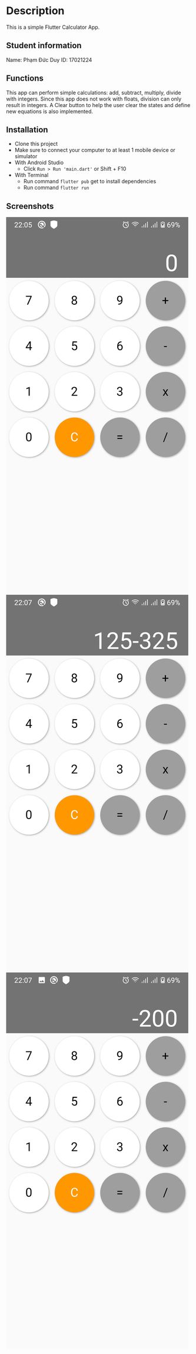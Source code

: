 # Description

This is a simple Flutter Calculator App.

## Student information

Name: Phạm Đức Duy
ID: 17021224

## Functions

This app can perform simple calculations: add, subtract, multiply, divide with integers.
Since this app does not work with floats, division can only result in integers.
A Clear button to help the user clear the states and define new equations is also implemented.

## Installation

* Clone this project
* Make sure to connect your computer to at least 1 mobile device or simulator
* With Android Studio
    * Click `Run > Run 'main.dart'` or Shift + F10
* With Terminal
    * Run command `flutter pub` get to install dependencies
    * Run command `flutter run`

## Screenshots
![Alt text](res/demo1.png)
![Alt text](res/demo2.png)
![Alt text](res/demo3.png)

